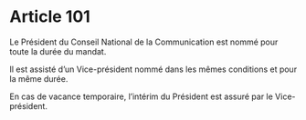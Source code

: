 # Article 101

Le Président du Conseil National de la Communication est nommé pour toute la durée du mandat. 

Il est assisté d’un Vice-président nommé dans les mêmes conditions et pour la même durée.

En cas de vacance temporaire, l’intérim du Président est assuré par le Vice-président.
